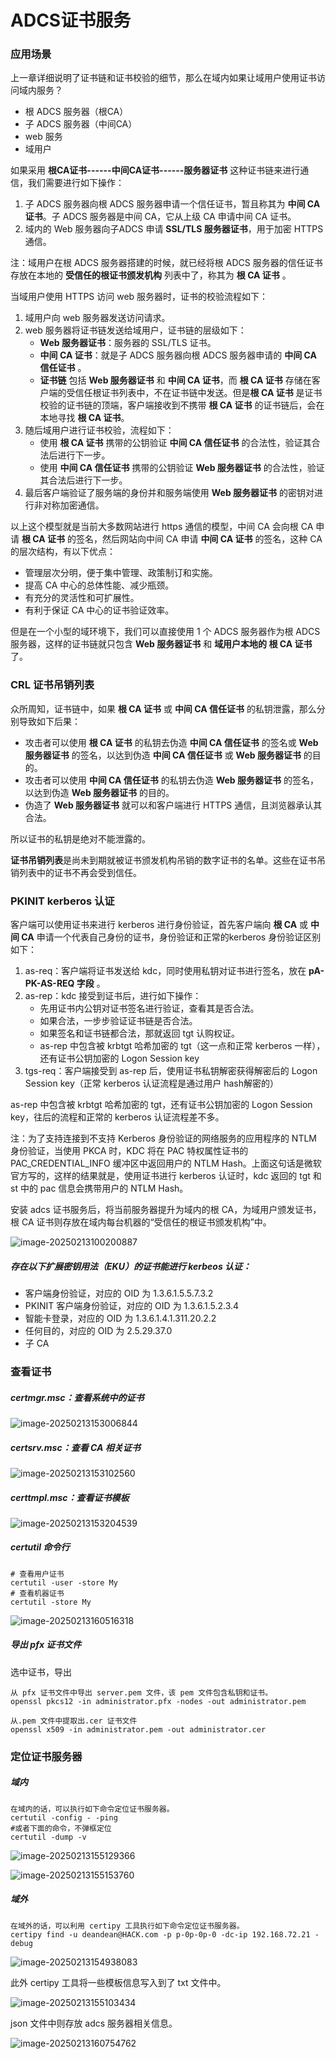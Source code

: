 # ADCS证书服务

### 应用场景

上一章详细说明了证书链和证书校验的细节，那么在域内如果让域用户使用证书访问域内服务？

- 根 ADCS 服务器（根CA）
- 子 ADCS 服务器（中间CA）
- web 服务
- 域用户

如果采用 **根CA证书------中间CA证书------服务器证书** 这种证书链来进行通信，我们需要进行如下操作：

1. 子 ADCS 服务器向根 ADCS 服务器申请一个信任证书，暂且称其为 **中间 CA 证书**。子 ADCS 服务器是中间 CA，它从上级 CA 申请中间 CA 证书。
2. 域内的 Web 服务器向子ADCS 申请 **SSL/TLS 服务器证书**，用于加密 HTTPS 通信。

注：域用户在根 ADCS 服务器搭建的时候，就已经将根 ADCS 服务器的信任证书存放在本地的 **受信任的根证书颁发机构** 列表中了，称其为 **根 CA 证书** 。

当域用户使用 HTTPS 访问 web 服务器时，证书的校验流程如下：

1. 域用户向 web 服务器发送访问请求。
2. web 服务器将证书链发送给域用户，证书链的层级如下：
   - **Web 服务器证书**：服务器的 SSL/TLS 证书。
   - **中间 CA 证书**：就是子 ADCS 服务器向根 ADCS 服务器申请的 **中间 CA 信任证书** 。
   - **证书链** 包括 **Web 服务器证书** 和 **中间 CA 证书**，而 **根 CA 证书** 存储在客户端的受信任根证书列表中，不在证书链中发送。但是**根 CA 证书** 是证书校验的证书链的顶端，客户端接收到不携带 **根 CA 证书** 的证书链后，会在本地寻找 **根 CA 证书**。
3. 随后域用户进行证书校验，流程如下：
   - 使用 **根 CA 证书** 携带的公钥验证 **中间 CA 信任证书** 的合法性，验证其合法后进行下一步。
   - 使用 **中间 CA 信任证书** 携带的公钥验证 **Web 服务器证书** 的合法性，验证其合法后进行下一步。
4. 最后客户端验证了服务端的身份并和服务端使用 **Web 服务器证书** 的密钥对进行非对称加密通信。

以上这个模型就是当前大多数网站进行 https 通信的模型，中间 CA 会向根 CA 申请 **根 CA 证书** 的签名，然后网站向中间 CA 申请 **中间 CA 证书** 的签名，这种 CA 的层次结构，有以下优点：

- 管理层次分明，便于集中管理、政策制订和实施。
- 提高 CA 中心的总体性能、减少瓶颈。
- 有充分的灵活性和可扩展性。
- 有利于保证 CA 中心的证书验证效率。

但是在一个小型的域环境下，我们可以直接使用 1 个 ADCS 服务器作为根 ADCS 服务器，这样的证书链就只包含 **Web 服务器证书** 和 **域用户本地的 根 CA 证书** 了。

### CRL 证书吊销列表

众所周知，证书链中，如果 **根 CA 证书** 或 **中间 CA 信任证书** 的私钥泄露，那么分别导致如下后果：

- 攻击者可以使用 **根 CA 证书** 的私钥去伪造 **中间 CA 信任证书** 的签名或  **Web 服务器证书**  的签名，以达到伪造 **中间 CA 信任证书** 或  **Web 服务器证书** 的目的。
- 攻击者可以使用 **中间 CA 信任证书** 的私钥去伪造  **Web 服务器证书**  的签名，以达到伪造  **Web 服务器证书**  的目的。
- 伪造了 **Web 服务器证书** 就可以和客户端进行 HTTPS 通信，且浏览器承认其合法。

所以证书的私钥是绝对不能泄露的。

**证书吊销列表**是尚未到期就被证书颁发机构吊销的数字证书的名单。这些在证书吊销列表中的证书不再会受到信任。

### PKINIT kerberos 认证

客户端可以使用证书来进行 kerberos 进行身份验证，首先客户端向 **根 CA** 或 **中间 CA** 申请一个代表自己身份的证书，身份验证和正常的kerberos 身份验证区别如下：

1. as-req：客户端将证书发送给 kdc，同时使用私钥对证书进行签名，放在 **pA-PK-AS-REQ 字段** 。
2. as-rep：kdc 接受到证书后，进行如下操作：
   - 先用证书内公钥对证书签名进行验证，查看其是否合法。
   - 如果合法，一步步验证证书链是否合法。
   - 如果签名和证书链都合法，那就返回 tgt 认购权证。
   - as-rep 中包含被 krbtgt 哈希加密的 tgt（这一点和正常 kerberos 一样），还有证书公钥加密的 Logon Session key
3. tgs-req：客户端接受到 as-rep 后，使用证书私钥解密获得解密后的 Logon Session key（正常 kerberos 认证流程是通过用户 hash解密的）

as-rep 中包含被 krbtgt 哈希加密的 tgt，还有证书公钥加密的 Logon Session key，往后的流程和正常的 kerberos 认证流程差不多。

注：为了支持连接到不支持 Kerberos 身份验证的网络服务的应用程序的 NTLM 身份验证，当使用 PKCA 时，KDC 将在 PAC 特权属性证书的 PAC_CREDENTIAL_INFO 缓冲区中返回用户的 NTLM Hash。上面这句话是微软官方写的，这样的结果就是，使用证书进行 kerberos 认证时，kdc 返回的 tgt 和 st 中的 pac 信息会携带用户的 NTLM Hash。

安装 adcs 证书服务后，将当前服务器提升为域内的根 CA，为域用户颁发证书，根 CA 证书则存放在域内每台机器的“受信任的根证书颁发机构”中。

![image-20250213100200887](https://cdn.jsdelivr.net/gh/LilDean17/secdoc@main/AD%20%E5%9F%9F%E5%AE%89%E5%85%A8/%E5%9F%9F%E5%86%85%E8%AF%81%E4%B9%A6%E7%9B%B8%E5%85%B3%E6%BC%8F%E6%B4%9E/images/image-20250213100200887.png)

##### 存在以下扩展密钥用法（EKU）的证书能进行 kerbeos 认证：

- 客户端身份验证，对应的 OID 为 1.3.6.1.5.5.7.3.2
- PKINIT 客户端身份验证，对应的 OID 为 1.3.6.1.5.2.3.4
- 智能卡登录，对应的 OID 为 1.3.6.1.4.1.311.20.2.2
- 任何目的，对应的 OID 为 2.5.29.37.0
- 子 CA

### 查看证书

##### certmgr.msc：查看系统中的证书

![image-20250213153006844](https://cdn.jsdelivr.net/gh/LilDean17/secdoc@main/AD%20%E5%9F%9F%E5%AE%89%E5%85%A8/%E5%9F%9F%E5%86%85%E8%AF%81%E4%B9%A6%E7%9B%B8%E5%85%B3%E6%BC%8F%E6%B4%9E/images/image-20250213153006844.png)

##### certsrv.msc：查看 CA 相关证书

![image-20250213153102560](https://cdn.jsdelivr.net/gh/LilDean17/secdoc@main/AD%20%E5%9F%9F%E5%AE%89%E5%85%A8/%E5%9F%9F%E5%86%85%E8%AF%81%E4%B9%A6%E7%9B%B8%E5%85%B3%E6%BC%8F%E6%B4%9E/images/image-20250213153102560.png)

##### certtmpl.msc：查看证书模板

![image-20250213153204539](https://cdn.jsdelivr.net/gh/LilDean17/secdoc@main/AD%20%E5%9F%9F%E5%AE%89%E5%85%A8/%E5%9F%9F%E5%86%85%E8%AF%81%E4%B9%A6%E7%9B%B8%E5%85%B3%E6%BC%8F%E6%B4%9E/images/image-20250213153204539.png)

##### certutil 命令行

```
# 查看用户证书
certutil -user -store My
# 查看机器证书
certutil -store My
```

![image-20250213160516318](https://cdn.jsdelivr.net/gh/LilDean17/secdoc@main/AD%20%E5%9F%9F%E5%AE%89%E5%85%A8/%E5%9F%9F%E5%86%85%E8%AF%81%E4%B9%A6%E7%9B%B8%E5%85%B3%E6%BC%8F%E6%B4%9E/images/image-20250213160516318.png)

##### 导出 pfx 证书文件

选中证书，导出

```
从 pfx 证书文件中导出 server.pem 文件，该 pem 文件包含私钥和证书。
openssl pkcs12 -in administrator.pfx -nodes -out administrator.pem

从.pem 文件中提取出.cer 证书文件
openssl x509 -in administrator.pem -out administrator.cer
```

### 定位证书服务器

##### 域内

```
在域内的话，可以执行如下命令定位证书服务器。
certutil -config - -ping
#或者下面的命令，不弹框定位
certutil -dump -v
```

![image-20250213155129366](https://cdn.jsdelivr.net/gh/LilDean17/secdoc@main/AD%20%E5%9F%9F%E5%AE%89%E5%85%A8/%E5%9F%9F%E5%86%85%E8%AF%81%E4%B9%A6%E7%9B%B8%E5%85%B3%E6%BC%8F%E6%B4%9E/images/image-20250213155129366.png)

![image-20250213155153760](https://cdn.jsdelivr.net/gh/LilDean17/secdoc@main/AD%20%E5%9F%9F%E5%AE%89%E5%85%A8/%E5%9F%9F%E5%86%85%E8%AF%81%E4%B9%A6%E7%9B%B8%E5%85%B3%E6%BC%8F%E6%B4%9E/images/image-20250213155153760.png)

##### 域外

```
在域外的话，可以利用 certipy 工具执行如下命令定位证书服务器。
certipy find -u deandean@HACK.com -p p-0p-0p-0 -dc-ip 192.168.72.21 -debug
```

![image-20250213154938083](https://cdn.jsdelivr.net/gh/LilDean17/secdoc@main/AD%20%E5%9F%9F%E5%AE%89%E5%85%A8/%E5%9F%9F%E5%86%85%E8%AF%81%E4%B9%A6%E7%9B%B8%E5%85%B3%E6%BC%8F%E6%B4%9E/images/image-20250213154938083.png)

此外 certipy 工具将一些模板信息写入到了 txt 文件中。

![image-20250213155103434](https://cdn.jsdelivr.net/gh/LilDean17/secdoc@main/AD%20%E5%9F%9F%E5%AE%89%E5%85%A8/%E5%9F%9F%E5%86%85%E8%AF%81%E4%B9%A6%E7%9B%B8%E5%85%B3%E6%BC%8F%E6%B4%9E/images/image-20250213155103434.png)



json 文件中则存放 adcs 服务器相关信息。

![image-20250213160754762](https://cdn.jsdelivr.net/gh/LilDean17/secdoc@main/AD%20%E5%9F%9F%E5%AE%89%E5%85%A8/%E5%9F%9F%E5%86%85%E8%AF%81%E4%B9%A6%E7%9B%B8%E5%85%B3%E6%BC%8F%E6%B4%9E/images/image-20250213160754762.png)

